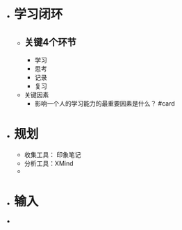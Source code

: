 - # 学习闭环
	- ## 关键4个环节
		- 学习
		- 思考
		- 记录
		- 复习
	- 关键因素
		- 影响一个人的学习能力的最重要因素是什么？ #card
- # 规划
	- 收集工具： 印象笔记
	- 分析工具：XMind
	-
- # 输入
-